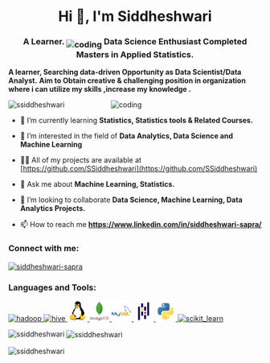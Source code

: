 
<h1 align="center">Hi 👋, I'm Siddheshwari</h1>
<h3 align="center"> A Learner. <img align="MIDDLE" alt="coding" width="70" src="https://encrypted-tbn0.gstatic.com/images?q=tbn:ANd9GcTQnYR_BMKEBxRzqAQdO7Ygi43O8_0OJ8icvtqzF4gp2_kuxWMJPeY774rfSqCG4_DTjvk&usqp=CAU">
Data Science Enthusiast Completed Masters in Applied Statistics.</h3>

**A learner, Searching data-driven Opportunity as Data Scientist/Data Analyst.**
**Aim to Obtain creative & challenging position in organization where i can utilize my skills ,increase my knowledge .**

<img align="right" alt="coding" width="300" src="https://media.tenor.com/-UygBh3nnfEAAAAC/coding.gif">

<p align="left"> <img src="https://komarev.com/ghpvc/?username=ssiddheshwari&label=Profile%20views&color=0e75b6&style=flat" alt="ssiddheshwari" /> </p>

- 🌱 I’m currently learning **Statistics,  Statistics tools & Related Courses.**
- 👀 I’m interested in the field of **Data Analytics, Data Science and Machine Learning**
- 👨‍💻 All of my projects are available at [https://github.com/SSiddheshwari](https://github.com/SSiddheshwari)

- 💬 Ask me about **Machine Learning, Statistics.**
  
- 💞️ I’m looking to collaborate **Data Science, Machine Learning, Data Analytics Projects.**
  
- 📫 How to reach me **https://www.linkedin.com/in/siddheshwari-sapra/**

<h3 align="left">Connect with me:</h3>
<p align="left">
<a href="https://linkedin.com/in/siddheshwari-sapra" target="blank"><img align="center" src="https://raw.githubusercontent.com/rahuldkjain/github-profile-readme-generator/master/src/images/icons/Social/linked-in-alt.svg" alt="siddheshwari-sapra" height="30" width="40" /></a>
</p>

<h3 align="left">Languages and Tools:</h3>
<p align="left"> <a href="https://hadoop.apache.org/" target="_blank" rel="noreferrer"> <img src="https://www.vectorlogo.zone/logos/apache_hadoop/apache_hadoop-icon.svg" alt="hadoop" width="40" height="40"/> </a> <a href="https://hive.apache.org/" target="_blank" rel="noreferrer"> <img src="https://www.vectorlogo.zone/logos/apache_hive/apache_hive-icon.svg" alt="hive" width="40" height="40"/> </a> <a href="https://www.linux.org/" target="_blank" rel="noreferrer"> <img src="https://raw.githubusercontent.com/devicons/devicon/master/icons/linux/linux-original.svg" alt="linux" width="40" height="40"/> </a> <a href="https://www.mongodb.com/" target="_blank" rel="noreferrer"> <img src="https://raw.githubusercontent.com/devicons/devicon/master/icons/mongodb/mongodb-original-wordmark.svg" alt="mongodb" width="40" height="40"/> </a> <a href="https://www.mysql.com/" target="_blank" rel="noreferrer"> <img src="https://raw.githubusercontent.com/devicons/devicon/master/icons/mysql/mysql-original-wordmark.svg" alt="mysql" width="40" height="40"/> </a> <a href="https://pandas.pydata.org/" target="_blank" rel="noreferrer"> <img src="https://raw.githubusercontent.com/devicons/devicon/2ae2a900d2f041da66e950e4d48052658d850630/icons/pandas/pandas-original.svg" alt="pandas" width="40" height="40"/> </a> <a href="https://www.python.org" target="_blank" rel="noreferrer"> <img src="https://raw.githubusercontent.com/devicons/devicon/master/icons/python/python-original.svg" alt="python" width="40" height="40"/> </a> <a href="https://scikit-learn.org/" target="_blank" rel="noreferrer"> <img src="https://upload.wikimedia.org/wikipedia/commons/0/05/Scikit_learn_logo_small.svg" alt="scikit_learn" width="40" height="40"/> </a> </p>

<p><img align="left" src="https://github-readme-stats.vercel.app/api/top-langs?username=ssiddheshwari&show_icons=true&locale=en&layout=compact" alt="ssiddheshwari" /></p>

<p>&nbsp;<img align="center" src="https://github-readme-stats.vercel.app/api?username=ssiddheshwari&show_icons=true&locale=en" alt="ssiddheshwari" /></p>

<p><img align="center" src="https://github-readme-streak-stats.herokuapp.com/?user=ssiddheshwari&" alt="ssiddheshwari" /></p>
